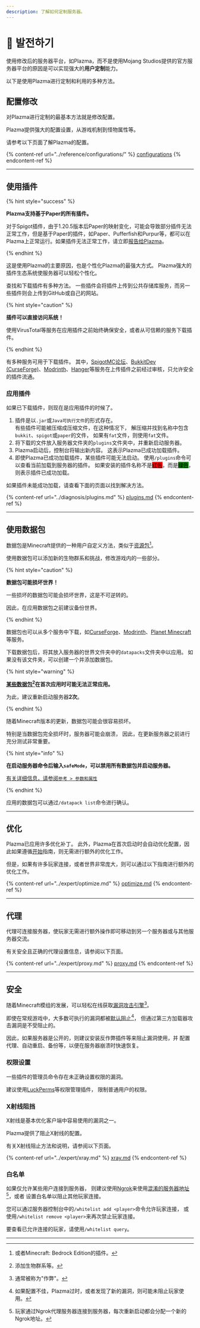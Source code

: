 ```yaml
---
description: 了解如何定制服务器。
---
```


# 📶 발전하기

使用修改后的服务器平台，如Plazma，而不是使用Mojang Studios提供的官方服务器平台的原因是可以实现强大的**用户定制**能力。

以下是使用Plazma进行定制和利用的多种方法。

## 配置修改 <a href="#id-1" id="id-1"></a>

对Plazma进行定制的最基本方法就是修改配置。

Plazma提供强大的配置设置，从游戏机制到怪物属性等。

请参考以下页面了解Plazma的配置。

{% content-ref url="../reference/configurations/" %}
[configurations](../reference/configurations/)
{% endcontent-ref %}

***

## 使用插件 <a href="#id-2" id="id-2"></a>

{% hint style="success" %}

**Plazma支持基于Paper的所有插件。**

对于Spigot插件，由于1.20.5版本后Paper的映射变化，可能会导致部分插件无法正常工作，但是基于Paper的插件，如Paper、Pufferfish和Purpur等，都可以在Plazma上正常运行。如果插件无法正常工作，请立即[报告给Plazma](../diagnosis/plugins.md)。

{% endhint %}

这是使用Plazma的主要原因，也是个性化Plazma的最强大方式。
Plazma强大的插件生态系统使服务器可以轻松个性化。

查找和下载插件有多种方法。 一些插件会将插件上传到公共存储库服务，而另一些插件则会上传到GitHub或自己的网站。

{% hint style="caution" %}

**插件可以直接访问系统！**

使用VirusTotal等服务在应用插件之前始终确保安全，或者从可信赖的服务下载插件。

{% endhint %}

有多种服务可用于下载插件。 其中，[SpigotMC论坛](https://www.spigotmc.org/resources/)、[BukkitDev (CurseForge)](https://dev.bukkit.org/bukkit-plugins)、[Modrinth](https://modrinth.com/plugins)、[Hanger](https://hangar.papermc.io/)等服务在上传插件之前经过审核，只允许安全的插件流通。

### 应用插件 <a href="#id-2.1" id="id-2.1"></a>

如果已下载插件，则现在是应用插件的时候了。

1. 插件是以`.jar`或`Java可执行文件`的形式存在。\
   有些插件可能被压缩成压缩文件，在这种情况下，
   解压缩并找到名称中包含`bukkit`、`spigot`或`paper`的文件，
   如果有`fat`文件，则使用`fat`文件。
2. 将下载的文件放入服务器文件夹的`plugins`文件夹中，并重新启动服务器。
3. Plazma启动后，控制台将输出新内容。
   这表示Plazma已成功加载插件。
4. 即使Plazma已成功加载插件，某些插件可能无法启动。
   使用`/plugins`命令可以查看当前加载到服务器的插件。
   如果安装的插件名称不是<mark style="background-color:red;">红色</mark>，而是<mark style="background-color:green;">绿色</mark>，则表示插件已成功加载。

如果插件未能成功加载，请查看下面的页面以找到解决方法。

{% content-ref url="../diagnosis/plugins.md" %}
[plugins.md](../diagnosis/plugins.md)
{% endcontent-ref %}

***

## 使用数据包 <a href="#id-3" id="id-3"></a>

数据包是Minecraft提供的一种用户自定义方法，类似于[资源包](#user-content-fn-1)[^1]。

使用数据包可以添加新的生物群系和挑战，修改游戏内的一些部分。

{% hint style="caution" %}

**数据包可能损坏世界！**

一些损坏的数据包可能会损坏世界，这是不可逆转的。

因此，在应用数据包之前建议备份世界。

{% endhint %}

数据包也可以从多个服务中下载，如[CurseForge](https://www.curseforge.com/minecraft/search?page=1\&pageSize=50\&sortBy=relevancy\&class=data-packs)、[Modrinth](https://modrinth.com/datapacks)、[Planet Minecraft](https://www.planetminecraft.com/data-packs)等服务。

下载数据包后，将其放入服务器的世界文件夹中的`datapacks`文件夹中以应用。
如果没有该文件夹，可以创建一个并添加数据包。

{% hint style="warning" %}

**[某些数据包](#user-content-fn-2)[^2]在首次应用时可能无法正常应用。**

为此，建议重新启动服务器**2次**。

{% endhint %}

随着Minecraft版本的更新，数据包可能会很容易损坏。

特别是当数据包完全损坏时，服务器可能会崩溃，
因此，在更新服务器之前进行充分测试非常重要。

{% hint style="info" %}

**在启动服务器命令后输入`safeMode`，可以禁用所有数据包并启动服务器。**

[有关详细信息，请参阅`参考 > 参数和属性`](../reference/arguments.md#safeMode)

{% endhint %}

应用的数据包可以通过`/datapack list`命令进行确认。

***

## 优化 <a href="#id-4" id="id-4"></a>

Plazma已应用许多优化补丁。 此外，Plazma在首次启动时会自动优化配置，因此如果遵循[开始](./README.md)指南，则无需进行额外的优化工作。

但是，如果有许多玩家连接，或者世界非常庞大，则可以通过以下指南进行额外的优化工作。

{% content-ref url="../expert/optimize.md" %}
[optimize.md](../expert/optimize.md)
{% endcontent-ref %}

***

## 代理 <a href="#id-5" id="id-5"></a>

代理可连接服务器，使玩家无需进行额外操作即可移动到另一个服务器或与其他服务器交流。

有关安全且正确的代理设置信息，请参阅以下页面。

{% content-ref url="../expert/proxy.md" %}
[proxy.md](../expert/proxy.md)
{% endcontent-ref %}

***

## 安全 <a href="#id-5" id="id-5"></a>

随着Minecraft模组的发展，可以轻松在线获取[漏洞攻击引擎](#user-content-fn-3)[^3]。

即使在常规游戏中，大多数可执行的漏洞都被[默认阻止](#user-content-fn-4)[^4]，
但通过第三方加载器攻击漏洞是不受阻止的。

因此，如果服务器是公开的，则建议安装反作弊插件等来阻止漏洞使用，并
配置代理、自动重启、备份等，以便在服务器崩溃时快速恢复。

### 权限设置 <a href="#id-5.1" id="id-5.1"></a>

一些插件的管理员命令存在未正确设置权限的漏洞。

建议使用[LuckPerms](https://luckperms.net/)等权限管理插件，
限制普通用户的权限。

### X射线阻挡 <a href="#id-5.2" id="id-5.2"></a>

X射线是基本优化客户端中容易使用的漏洞之一。

Plazma提供了阻止X射线的配置。

有关X射线阻止方法和说明，请参阅以下页面。

{% content-ref url="../expert/xray.md" %}
[xray.md](../expert/xray.md)
{% endcontent-ref %}

### 白名单 <a href="#id-5.3" id="id-5.3"></a>

如果仅允许某些用户连接到服务器，
则建议使用[Ngrok](./README.md#id-6.2)来使用[混淆的服务器地址](#user-content-fn-5)[^5]，或者
设置白名单以阻止其他玩家连接。

您可以通过服务器控制台中的`/whitelist add <player>`命令允许玩家连接，
或使用`/whitelist remove <player>`来再次禁止玩家连接。

要查看已允许连接的玩家，请使用`/whitelist query`。

***

[^1]: 或者Minecraft: Bedrock Edition的插件。

[^2]: 添加生物群系等。

[^3]: 通常被称为"作弊"。

[^4]: 如果配置不佳，Plazma过时，或者发现了新的漏洞，则可能未阻止玩家使用。

[^5]: 玩家通过Ngrok代理服务器连接到服务器，每次重新启动都会分配一个新的Ngrok地址。
